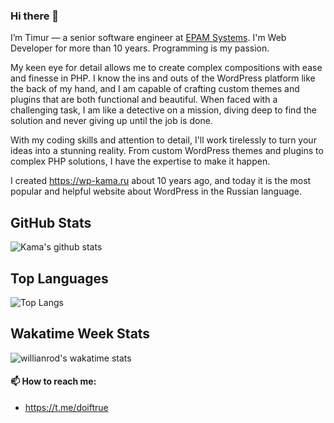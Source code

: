 ### Hi there 👋

I’m Timur — a senior software engineer at [EPAM Systems](https://www.epam.com/). I'm Web Developer for more than 10 years. Programming is my passion. 

My keen eye for detail allows me to create complex compositions with ease and finesse in PHP. I know the ins and outs of the WordPress platform like the back of my hand, and I am capable of crafting custom themes and plugins that are both functional and beautiful. When faced with a challenging task, I am like a detective on a mission, diving deep to find the solution and never giving up until the job is done.

With my coding skills and attention to detail, I'll work tirelessly to turn your ideas into a stunning reality. From custom WordPress themes and plugins to complex PHP solutions, I have the expertise to make it happen. 

I created https://wp-kama.ru about 10 years ago, and today it is the most popular and helpful website about WordPress in the Russian language.


## GitHub Stats
![Kama's github stats](https://github-readme-stats.vercel.app/api?username=doiftrue&show_icons=true&count_private=true&theme=default)


## Top Languages
![Top Langs](https://github-readme-stats.vercel.app/api/top-langs/?username=doiftrue&layout=compact)

## Wakatime Week Stats
![willianrod's wakatime stats](https://github-readme-stats.vercel.app/api/wakatime?username=kama)


#### 📫 How to reach me:

- https://t.me/doiftrue



<!--
**doiftrue/doiftrue** is a ✨ _special_ ✨ repository because its `README.md` (this file) appears on your GitHub profile.

Here are some ideas to get you started:

- 🔭 I’m currently working on ...
- 🌱 I’m currently learning ...
- 👯 I’m looking to collaborate on ...
- 🤔 I’m looking for help with ...
- 💬 Ask me about ...
- 📫 How to reach me: ...
- 😄 Pronouns: ...
- ⚡ Fun fact: ...
-->
